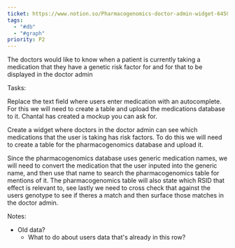 ```yaml
---
ticket: https://www.notion.so/Pharmacogenomics-doctor-admin-widget-6450943349e64871a88c7eeb7e0a5d59
tags:
  - "#db"
  - "#graph"
priority: P2
---
```



The doctors would like to know when a patient is currently taking a medication that they have a genetic risk factor for and for that to be displayed in the doctor admin

Tasks:

Replace the text field where users enter medication with an autocomplete. For this we will need to create a table and upload the medications database to it. Chantal has created a mockup you can ask for.

Create a widget where doctors in the doctor admin can see which medications that the user is taking has risk factors. To do this we will need to create a table for the pharmacogenomics database and upload it.

Since the pharmacogenomics database uses generic medication names, we will need to convert the medication that the user inputed into the generic name, and then use that name to search the pharmacogenomics table for mentions of it. The pharmacogenomics table will also state which RSID that effect is relevant to, see lastly we need to cross check that against the users genotype to see if theres a match and then surface those matches in the doctor admin.


Notes:

- Old data? 
	- What to do about users data that's already in this row?

